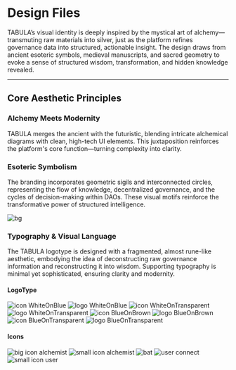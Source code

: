 # Design Files

TABULA’s visual identity is deeply inspired by the mystical art of alchemy—transmuting raw materials into silver, just as the platform refines governance data into structured, actionable insight. The design draws from ancient esoteric symbols, medieval manuscripts, and sacred geometry to evoke a sense of structured wisdom, transformation, and hidden knowledge revealed.

---

## Core Aesthetic Principles

### Alchemy Meets Modernity
TABULA merges the ancient with the futuristic, blending intricate alchemical diagrams with clean, high-tech UI elements. This juxtaposition reinforces the platform's core function—turning complexity into clarity.

### Esoteric Symbolism
The branding incorporates geometric sigils and interconnected circles, representing the flow of knowledge, decentralized governance, and the cycles of decision-making within DAOs. These visual motifs reinforce the transformative power of structured intelligence.

![bg](https://github.com/user-attachments/assets/566534e2-e176-43f3-90c2-e58fdc9e23f2)

### Typography & Visual Language
The TABULA logotype is designed with a fragmented, almost rune-like aesthetic, embodying the idea of deconstructing raw governance information and reconstructing it into wisdom. Supporting typography is minimal yet sophisticated, ensuring clarity and modernity.

#### LogoType
![icon WhiteOnBlue](https://github.com/user-attachments/assets/1d042990-604c-4fc1-a562-1eb269668513)
![logo WhiteOnBlue](https://github.com/user-attachments/assets/be1bbc40-159a-40d0-a96b-cc0e56dddcc7)
![icon WhiteOnTransparent](https://github.com/user-attachments/assets/0017da48-ecd7-4e8f-83fe-10716e2101dd)
![logo WhiteOnTransparent](https://github.com/user-attachments/assets/771f515c-558b-4897-88ec-891f55682592)
![icon BlueOnBrown](https://github.com/user-attachments/assets/38d6c5d4-a5cc-4b6b-895e-df67b46c15d4)
![logo BlueOnBrown](https://github.com/user-attachments/assets/b23280b6-a40a-40cb-99af-7846cea0bcd1)
![icon BlueOnTransparent](https://github.com/user-attachments/assets/87fff633-1161-4732-96db-dcfe91e0a0e4)
![logo BlueOnTransparent](https://github.com/user-attachments/assets/baa20420-e2ec-4ffb-8f63-7467b871558d)

#### Icons
![big icon alchemist](https://github.com/user-attachments/assets/fdcff534-2c62-4b05-9460-e104c1184e2b)
![small icon alchemist](https://github.com/user-attachments/assets/424ef47c-31e9-4dea-97d1-56d49b474fee)
![bat](https://github.com/user-attachments/assets/90ca7178-161a-4e80-8e03-f1ff9d9a2877)
![user connect](https://github.com/user-attachments/assets/e4177269-4897-42d2-8da9-9448e13761cc)
![small icon user](https://github.com/user-attachments/assets/e625c1c9-8d0f-486b-816f-181f038cd0d0)
